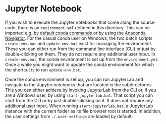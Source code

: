 # Jupyter Notebook

If you wish to execute the Jupyter notebooks that come along the source code, there is an `environment.yml` defined in 
this directory. This can be imported e.g. by
[default conda commands](https://docs.conda.io/projects/conda/en/latest/user-guide/tasks/manage-environments.html)
or by using the
[Anaconda Navigator](https://docs.anaconda.com/anaconda/navigator/index.html).
For the casual conda user on Windows, the two batch scripts `create-env.bat` and `update-env.bat` exist for managing the
environment.
These you can either run from the command line interface (CLI) or just by double-clicking on them.
They do not require any additional user input.
In `create-env.bat`, the conda environment is set up from the `environment.yml`.
Once a while you might want to update the conda environment for which the shortcut is to run `update-env.bat`.

Once the conda environment is set up, you can run JupyterLab and navigate to the Jupyter notebooks
that are located in the subdirectories.
This you can either achieve by invoking JupyterLab from the CLI or, if you are a Windows user, by using
`start-jupyterlab.bat`.
That script you can start from the CLI or by just double-clicking on it.
It does not require any additional user input.
When running `start-jupyterlab.bat`, a JupyterLab instance with the current folder as its file browser root is started.
In addition, the user settings from `./.user-settings` are loaded by default.
